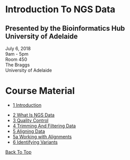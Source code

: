 # Introduction To NGS Data

## Presented by the Bioinformatics Hub <br> University of Adelaide

July 6, 2018  
9am - 5pm  
Room 450  
The Braggs   
University of Adelaide

# Course Material

- [1 Introduction](notes/Introduction)
<!--- - [2 File Types](notes/file_types) --->
- [2 What Is NGS Data](notes/raw_data)
- [3 Quality Control](notes/qc)
- [4 Trimming And Filtering Data](notes/filtering_sequence)
- [5 Aligning Data](notes/alignment)
- [5a Working with Alignments](notes/working_with_alignments)
- [6 Identifying Variants](notes/variant_calling)


[Back To Top](#introduction-to-ngs-data)
